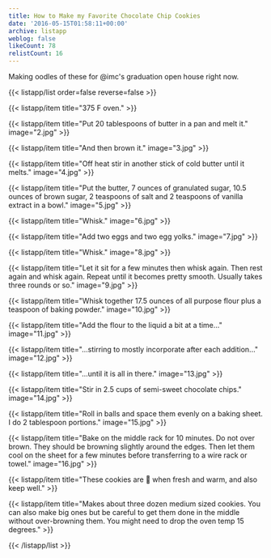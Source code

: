 ```yaml
---
title: How to Make my Favorite Chocolate Chip Cookies
date: '2016-05-15T01:58:11+00:00'
archive: listapp
weblog: false
likeCount: 78
relistCount: 16
---
```


Making oodles of these for @imc's graduation open house right now.

<!--more-->

{{< listapp/list order=false reverse=false >}}

   {{< listapp/item title="375 F oven." >}}

   {{< listapp/item title="Put 20 tablespoons of butter in a pan and melt it."
      image="2.jpg" >}}

   {{< listapp/item title="And then brown it."
      image="3.jpg" >}}

   {{< listapp/item title="Off heat stir in another stick of cold butter until it melts."
      image="4.jpg" >}}

   {{< listapp/item title="Put the butter, 7 ounces of granulated sugar, 10.5 ounces of brown sugar, 2 teaspoons of salt and 2 teaspoons of vanilla extract in a bowl."
      image="5.jpg" >}}

   {{< listapp/item title="Whisk."
      image="6.jpg" >}}

   {{< listapp/item title="Add two eggs and two egg yolks."
      image="7.jpg" >}}

   {{< listapp/item title="Whisk."
      image="8.jpg" >}}

   {{< listapp/item title="Let it sit for a few minutes then whisk again. Then rest again and whisk again. Repeat until it becomes pretty smooth. Usually takes three rounds or so."
      image="9.jpg" >}}

   {{< listapp/item title="Whisk together 17.5 ounces of all purpose flour plus a teaspoon of baking powder."
      image="10.jpg" >}}

   {{< listapp/item title="Add the flour to the liquid a bit at a time..."
      image="11.jpg" >}}

   {{< listapp/item title="...stirring to mostly incorporate after each addition..."
      image="12.jpg" >}}

   {{< listapp/item title="...until it is all in there."
      image="13.jpg" >}}

   {{< listapp/item title="Stir in 2.5 cups of semi-sweet chocolate chips."
      image="14.jpg" >}}

   {{< listapp/item title="Roll in balls and space them evenly on a baking sheet. I do 2 tablespoon portions."
      image="15.jpg" >}}

   {{< listapp/item title="Bake on the middle rack for 10 minutes. Do not over brown. They should be browning slightly around the edges. Then let them cool on the sheet for a few minutes before transferring to a wire rack or towel."
      image="16.jpg" >}}

   {{< listapp/item title="These cookies are 💯 when fresh and warm, and also keep well." >}}

   {{< listapp/item title="Makes about three dozen medium sized cookies. You can also make big ones but be careful to get them done in the middle without over-browning them. You might need to drop the oven temp 15 degrees." >}}

{{< /listapp/list >}}
